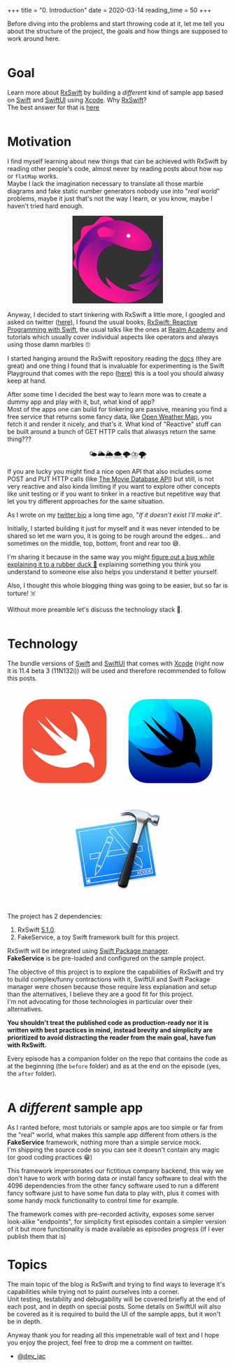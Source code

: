 +++
title = "0. Introduction"
date = 2020-03-14
reading_time = 50
+++

Before diving into the problems and start throwing code at it, let me tell you about the structure of the project, the goals and how things are supposed to work around here.
<!-- more -->
||
|-|
# Goal
Learn more about [RxSwift](https://github.com/ReactiveX/RxSwift) by building a _different_ kind of sample app based on [Swift](https://developer.apple.com/swift/) and [SwiftUI](https://developer.apple.com/xcode/swiftui/) using [Xcode](https://developer.apple.com/xcode/).
Why [RxSwift](https://github.com/ReactiveX/RxSwift)?  
The best answer for that is [here](https://github.com/ReactiveX/RxSwift/blob/master/Documentation/Why.md)

||
|-|
# Motivation
I find myself learning about new things that can be achieved with RxSwift by reading other people's code, almost never by reading posts about how `map` or `flatMap` works.  
Maybe I lack the imagination necessary to translate all those marble diagrams and fake static number generators nobody use into "_real world_" problems, maybe it just that's not the way I learn, or you know, maybe I haven't tried hard enough.

<div align="center"><img src="../../rxswift_logo.png" alt="RxSwift Logo"></div>

Anyway, I decided to start tinkering with RxSwift a little more, I googled and asked on twitter ([here](https://twitter.com/dev_jac/status/1230657972470075392)), I found the usual books, [RxSwift: Reactive Programming with Swift](https://store.raywenderlich.com/products/rxswift), the usual talks like the ones at [Realm Academy](https://academy.realm.io/posts/learning-path-rxswift-from-start-to-finish/) and tutorials which usually cover individual aspects like operators and always using those damn marbles 🙄  

I started hanging around the RxSwift repository reading the [docs](https://github.com/ReactiveX/RxSwift/tree/master/Documentation) (they are great) and one thing I found that is invaluable for experimenting is the Swift Playground that comes with the repo ([here](https://github.com/ReactiveX/RxSwift/blob/master/Documentation/Playgrounds.md)) this is a tool you should alwasy keep at hand.

After some time I decided the best way to learn more was to create a dummy app and play with it, but, what kind of app?  
Most of the apps one can build for tinkering are passive, meaning you find a free service that returns some fancy data, like [Open Weather Map](https://openweathermap.org/api), you fetch it and render it nicely, and that's it. What kind of "Reactive" stuff can be built around a bunch of GET HTTP calls that alwasys return the same thing???  
<div align="center"><big>🌤🌥🌦🌨🌩⛈🌪</big></div>

If you are lucky you might find a nice open API that also includes some POST and PUT HTTP calls (like [The Movie Database API](https://developers.themoviedb.org/3/account/mark-as-favorite)) but still, is not very reactive and also kinda limiting if you want to explore other concepts like unit testing or if you want to tinker in a reactive but repetitive way that let you try different approaches for the same situation.

As I wrote on my [twitter bio](https://twitter.com/dev_jac) a long time ago, "_If it doesn't exist I'll make it_".

Initially, I started building it just for myself and it was never intended to be shared so let me warn you, it is going to be rough around the edges… and sometimes on the middle, top, bottom, front and rear too 😅.

I'm sharing it because in the same way you might [figure out a bug while explaining it to a rubber duck 🦆](https://en.wikipedia.org/wiki/Rubber_duck_debugging) explaining something you think you understand to someone else also helps you understand it better yourself.

Also, I thought this whole blogging thing was going to be easier, but so far is torture! ☠️

Without more preamble let's discuss the technology stack 🥞.

||
|-|
# Technology

The bundle versions of [Swift](https://developer.apple.com/swift/) and [SwiftUI](https://developer.apple.com/xcode/swiftui/) that comes with [Xcode](https://developer.apple.com/xcode/) (right now it is 11.4 beta 3 (11N132i)) will be used and therefore recommended to follow this posts.

<div align="center"><img src="../../Swift_logo.png" alt="Swift Logo" style="margin:25px"><img src="../../SwiftUI_logo.png" alt="SwiftUI Logo" style="margin:25px"><img src="../../000_xcode_icon.png" alt="RxSwift Logo" style="margin:25px"></div>

The project has 2 dependencies:
1. RxSwift [5.1.0](https://github.com/ReactiveX/RxSwift).
2. FakeService, a toy Swift framework built for this project.

RxSwift will be integrated using [Swift Package manager](https://swift.org/package-manager/).  
**FakeService** is be pre-loaded and configured on the sample project.

The objective of this project is to explore the capabilities of RxSwift and try to build complex/funny contractions with it, SwiftUI and Swift Package manager were chosen because those require less explanation and setup than the alternatives, I believe they are a good fit for this project.  
I'm not advocating for those technologies in particular over their alternatives.


**You shouldn't treat the published code as production-ready nor it is written with best practices in mind, instead brevity and simplicity are prioritized to avoid distracting the reader from the main goal, have fun with RxSwift.**

Every episode has a companion folder on the repo that contains the code as at the beginning (the `before` folder) and as at the end on the episode (yes, the `after` folder).

||
|-|
# A _different_ sample app 
As I ranted before, most tutorials or sample apps are too simple or far from the "real" world, what makes this sample app different from others is the **FakeService** framework, nothing more than a simple service mock.  
I'm shipping the source code so you can see it doesn't contain any magic (or good coding practices 😁)

This framework impersonates our fictitious company backend, this way we don't have to work with boring data or install fancy software to deal with the 4096 dependencies from the other fancy software used to run a different fancy software just to have some fun data to play with, plus it comes with some handy mock functionality to control time for example.

The framework comes with pre-recorded activity, exposes some server look-alike "endpoints", for simplicity first episodes contain a simpler version of it but more functionality is made available as episodes progress (if I ever publish them that is)

# Topics
The main topic of the blog is RxSwift and trying to find ways to leverage it's capabilities while trying not to paint ourselves into a corner.  
Unit testing, testability and debugability will be covered briefly at the end of each post, and in depth on special posts.
Some details on SwiftUI will also be covered as it is required to build the UI of the sample apps, but it won't be in depth.

Anyway thank you for reading all this impenetrable wall of text and I hope you enjoy the project, feel free to drop me a comment on twitter.

- [@dev_jac](https://twitter.com/dev_jac)